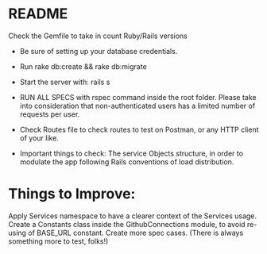 # README

  Check the Gemfile to take in count Ruby/Rails versions

* Be sure of setting up your database credentials.
* Run rake db:create && rake db:migrate

* Start the server with: rails s

* RUN ALL SPECS with rspec command inside the root folder. Please take into consideration that non-authenticated users has a limited number of requests per user.

* Check Routes file to check routes to test on Postman, or any HTTP client of your like.

- Important things to check: The service Objects structure, in order to modulate the app following Rails conventions of load    distribution.

# Things to Improve:

  Apply Services namespace to have a clearer context of the Services usage. 
  Create a Constants class inside the GithubConnections module, to avoid re-using of BASE_URL constant.
  Create more spec cases. (There is always something more to test, folks!)
